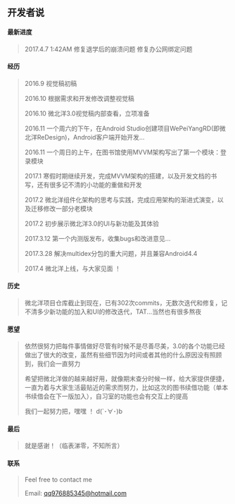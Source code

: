 ## 开发者说

#### 最新进度
> 2017.4.7 1:42AM 修复退学后的崩溃问题 修复办公网绑定问题 

#### 经历

> 2016.9 视觉稿初稿
>
> 2016.10 根据需求和开发修改调整视觉稿
>
> 2016.10  微北洋3.0视觉稿内部查看，立项准备
>
> 2016.11  一个周六的下午，在Android Studio创建项目WePeiYangRD(即微北洋ReDesign)，Android客户端开始开发...
>
> 2016.11  一个周日的上午，在图书馆使用MVVM架构写出了第一个模块：登录模块
>
> 2017.1 寒假时期继续开发，完成MVVM架构的搭建，以及开发文档的书写，还有很多记不清的小功能的重做和开发
>
> 2017.2 微北洋组件化架构的思考与实践，完成应用架构的渐进式演变，以及迁移修改一部分老模块
>
> 2017.2 初步展示微北洋3.0的UI与新功能及其体验
>
> 2017.3.12 第一个内测版发布，收集bugs和改进意见...
>
> 2017.3.28 解决multidex分包的重大问题，并且兼容Android4.4
>
> 2017.4 微北洋上线，与大家见面 ！

#### 历史
> 微北洋项目仓库截止到现在，已有302次commits，无数次迭代和修复，记不清多少新功能的加入和UI的修改迭代，TAT...当然也有很多熬夜

#### 愿望
> 依然很努力把每件事情做好尽管有时候不是尽善尽美，3.0的各个功能已经做出了很大的改变，虽然有些细节因为时间或者其他的什么原因没有照顾到，我们会一直努力
>
> 希望把微北洋做的越来越好用，就像期末查分时候一样，给大家提供便捷，一直为着与大家生活最贴近的需求而努力，比如这次的图书续借功能（单本书续借会在下一版加入），自习室的功能也会有交互上的提高
>
> 我们一起努力把，嘿嘿 ！ d(`･∀･)b

#### 最后

> 就是感谢！（临表涕零，不知所言）

#### 联系

> Feel free to contact me
>
> Email: qq976885345@hotmail.com
